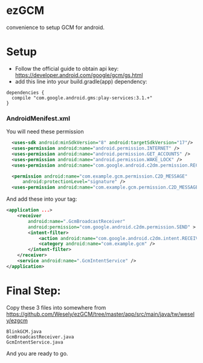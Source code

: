 # ezGCM
convenience to setup GCM for android.

# Setup
- Follow the official guide to obtain api key:  
https://developer.android.com/google/gcm/gs.html
- add this line into your build.gradle(app) dependency:
```
dependencies {
  compile "com.google.android.gms:play-services:3.1.+"
}
```


### AndroidMenifest.xml 
You will need these permission

```xml
  <uses-sdk android:minSdkVersion="8" android:targetSdkVersion="17"/>
  <uses-permission android:name="android.permission.INTERNET" />
  <uses-permission android:name="android.permission.GET_ACCOUNTS" />
  <uses-permission android:name="android.permission.WAKE_LOCK" />
  <uses-permission android:name="com.google.android.c2dm.permission.RECEIVE" />

  <permission android:name="com.example.gcm.permission.C2D_MESSAGE"
      android:protectionLevel="signature" />
  <uses-permission android:name="com.example.gcm.permission.C2D_MESSAGE" />
```

And add these into your <application> tag:
```xml
<application ...>
    <receiver
        android:name=".GcmBroadcastReceiver"
        android:permission="com.google.android.c2dm.permission.SEND" >
        <intent-filter>
            <action android:name="com.google.android.c2dm.intent.RECEIVE" />
            <category android:name="com.example.gcm" />
        </intent-filter>
    </receiver>
    <service android:name=".GcmIntentService" />
</application>
```

# Final Step:  
Copy these 3 files into somewhere from
https://github.com/Wesely/ezGCM/tree/master/app/src/main/java/tw/wesely/ezgcm
```
BlinkGCM.java
GcmBroadcastReceiver.java
GcmIntentService.java
```
And you are ready to go.
